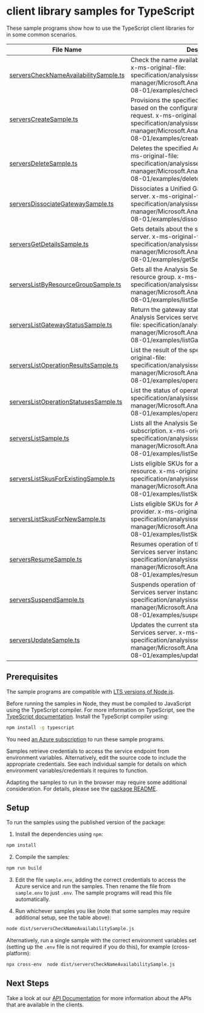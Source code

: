 # client library samples for TypeScript

These sample programs show how to use the TypeScript client libraries for in some common scenarios.

| **File Name**                                                               | **Description**                                                                                                                                                                                                                                    |
| --------------------------------------------------------------------------- | -------------------------------------------------------------------------------------------------------------------------------------------------------------------------------------------------------------------------------------------------- |
| [serversCheckNameAvailabilitySample.ts][serverschecknameavailabilitysample] | Check the name availability in the target location. x-ms-original-file: specification/analysisservices/resource-manager/Microsoft.AnalysisServices/stable/2017-08-01/examples/checkNameAvailability.json                                           |
| [serversCreateSample.ts][serverscreatesample]                               | Provisions the specified Analysis Services server based on the configuration specified in the request. x-ms-original-file: specification/analysisservices/resource-manager/Microsoft.AnalysisServices/stable/2017-08-01/examples/createServer.json |
| [serversDeleteSample.ts][serversdeletesample]                               | Deletes the specified Analysis Services server. x-ms-original-file: specification/analysisservices/resource-manager/Microsoft.AnalysisServices/stable/2017-08-01/examples/deleteServer.json                                                        |
| [serversDissociateGatewaySample.ts][serversdissociategatewaysample]         | Dissociates a Unified Gateway associated with the server. x-ms-original-file: specification/analysisservices/resource-manager/Microsoft.AnalysisServices/stable/2017-08-01/examples/dissociateGateway.json                                         |
| [serversGetDetailsSample.ts][serversgetdetailssample]                       | Gets details about the specified Analysis Services server. x-ms-original-file: specification/analysisservices/resource-manager/Microsoft.AnalysisServices/stable/2017-08-01/examples/getServer.json                                                |
| [serversListByResourceGroupSample.ts][serverslistbyresourcegroupsample]     | Gets all the Analysis Services servers for the given resource group. x-ms-original-file: specification/analysisservices/resource-manager/Microsoft.AnalysisServices/stable/2017-08-01/examples/listServersInResourceGroup.json                     |
| [serversListGatewayStatusSample.ts][serverslistgatewaystatussample]         | Return the gateway status of the specified Analysis Services server instance. x-ms-original-file: specification/analysisservices/resource-manager/Microsoft.AnalysisServices/stable/2017-08-01/examples/listGatewayStatus.json                     |
| [serversListOperationResultsSample.ts][serverslistoperationresultssample]   | List the result of the specified operation. x-ms-original-file: specification/analysisservices/resource-manager/Microsoft.AnalysisServices/stable/2017-08-01/examples/operationResults.json                                                        |
| [serversListOperationStatusesSample.ts][serverslistoperationstatusessample] | List the status of operation. x-ms-original-file: specification/analysisservices/resource-manager/Microsoft.AnalysisServices/stable/2017-08-01/examples/operationStatuses.json                                                                     |
| [serversListSample.ts][serverslistsample]                                   | Lists all the Analysis Services servers for the given subscription. x-ms-original-file: specification/analysisservices/resource-manager/Microsoft.AnalysisServices/stable/2017-08-01/examples/listServers.json                                     |
| [serversListSkusForExistingSample.ts][serverslistskusforexistingsample]     | Lists eligible SKUs for an Analysis Services resource. x-ms-original-file: specification/analysisservices/resource-manager/Microsoft.AnalysisServices/stable/2017-08-01/examples/listSkusForExisting.json                                          |
| [serversListSkusForNewSample.ts][serverslistskusfornewsample]               | Lists eligible SKUs for Analysis Services resource provider. x-ms-original-file: specification/analysisservices/resource-manager/Microsoft.AnalysisServices/stable/2017-08-01/examples/listSkusForNew.json                                         |
| [serversResumeSample.ts][serversresumesample]                               | Resumes operation of the specified Analysis Services server instance. x-ms-original-file: specification/analysisservices/resource-manager/Microsoft.AnalysisServices/stable/2017-08-01/examples/resumeServer.json                                  |
| [serversSuspendSample.ts][serverssuspendsample]                             | Suspends operation of the specified Analysis Services server instance. x-ms-original-file: specification/analysisservices/resource-manager/Microsoft.AnalysisServices/stable/2017-08-01/examples/suspendServer.json                                |
| [serversUpdateSample.ts][serversupdatesample]                               | Updates the current state of the specified Analysis Services server. x-ms-original-file: specification/analysisservices/resource-manager/Microsoft.AnalysisServices/stable/2017-08-01/examples/updateServer.json                                   |

## Prerequisites

The sample programs are compatible with [LTS versions of Node.js](https://github.com/nodejs/release#release-schedule).

Before running the samples in Node, they must be compiled to JavaScript using the TypeScript compiler. For more information on TypeScript, see the [TypeScript documentation][typescript]. Install the TypeScript compiler using:

```bash
npm install -g typescript
```

You need [an Azure subscription][freesub] to run these sample programs.

Samples retrieve credentials to access the service endpoint from environment variables. Alternatively, edit the source code to include the appropriate credentials. See each individual sample for details on which environment variables/credentials it requires to function.

Adapting the samples to run in the browser may require some additional consideration. For details, please see the [package README][package].

## Setup

To run the samples using the published version of the package:

1. Install the dependencies using `npm`:

```bash
npm install
```

2. Compile the samples:

```bash
npm run build
```

3. Edit the file `sample.env`, adding the correct credentials to access the Azure service and run the samples. Then rename the file from `sample.env` to just `.env`. The sample programs will read this file automatically.

4. Run whichever samples you like (note that some samples may require additional setup, see the table above):

```bash
node dist/serversCheckNameAvailabilitySample.js
```

Alternatively, run a single sample with the correct environment variables set (setting up the `.env` file is not required if you do this), for example (cross-platform):

```bash
npx cross-env  node dist/serversCheckNameAvailabilitySample.js
```

## Next Steps

Take a look at our [API Documentation][apiref] for more information about the APIs that are available in the clients.

[serverschecknameavailabilitysample]: https://github.com/Azure/azure-sdk-for-js/blob/main/sdk/analysisservices/arm-analysisservices/samples/v4/typescript/src/serversCheckNameAvailabilitySample.ts
[serverscreatesample]: https://github.com/Azure/azure-sdk-for-js/blob/main/sdk/analysisservices/arm-analysisservices/samples/v4/typescript/src/serversCreateSample.ts
[serversdeletesample]: https://github.com/Azure/azure-sdk-for-js/blob/main/sdk/analysisservices/arm-analysisservices/samples/v4/typescript/src/serversDeleteSample.ts
[serversdissociategatewaysample]: https://github.com/Azure/azure-sdk-for-js/blob/main/sdk/analysisservices/arm-analysisservices/samples/v4/typescript/src/serversDissociateGatewaySample.ts
[serversgetdetailssample]: https://github.com/Azure/azure-sdk-for-js/blob/main/sdk/analysisservices/arm-analysisservices/samples/v4/typescript/src/serversGetDetailsSample.ts
[serverslistbyresourcegroupsample]: https://github.com/Azure/azure-sdk-for-js/blob/main/sdk/analysisservices/arm-analysisservices/samples/v4/typescript/src/serversListByResourceGroupSample.ts
[serverslistgatewaystatussample]: https://github.com/Azure/azure-sdk-for-js/blob/main/sdk/analysisservices/arm-analysisservices/samples/v4/typescript/src/serversListGatewayStatusSample.ts
[serverslistoperationresultssample]: https://github.com/Azure/azure-sdk-for-js/blob/main/sdk/analysisservices/arm-analysisservices/samples/v4/typescript/src/serversListOperationResultsSample.ts
[serverslistoperationstatusessample]: https://github.com/Azure/azure-sdk-for-js/blob/main/sdk/analysisservices/arm-analysisservices/samples/v4/typescript/src/serversListOperationStatusesSample.ts
[serverslistsample]: https://github.com/Azure/azure-sdk-for-js/blob/main/sdk/analysisservices/arm-analysisservices/samples/v4/typescript/src/serversListSample.ts
[serverslistskusforexistingsample]: https://github.com/Azure/azure-sdk-for-js/blob/main/sdk/analysisservices/arm-analysisservices/samples/v4/typescript/src/serversListSkusForExistingSample.ts
[serverslistskusfornewsample]: https://github.com/Azure/azure-sdk-for-js/blob/main/sdk/analysisservices/arm-analysisservices/samples/v4/typescript/src/serversListSkusForNewSample.ts
[serversresumesample]: https://github.com/Azure/azure-sdk-for-js/blob/main/sdk/analysisservices/arm-analysisservices/samples/v4/typescript/src/serversResumeSample.ts
[serverssuspendsample]: https://github.com/Azure/azure-sdk-for-js/blob/main/sdk/analysisservices/arm-analysisservices/samples/v4/typescript/src/serversSuspendSample.ts
[serversupdatesample]: https://github.com/Azure/azure-sdk-for-js/blob/main/sdk/analysisservices/arm-analysisservices/samples/v4/typescript/src/serversUpdateSample.ts
[apiref]: https://docs.microsoft.com/javascript/api/@azure/arm-analysisservices?view=azure-node-preview
[freesub]: https://azure.microsoft.com/free/
[package]: https://github.com/Azure/azure-sdk-for-js/tree/main/sdk/analysisservices/arm-analysisservices/README.md
[typescript]: https://www.typescriptlang.org/docs/home.html
